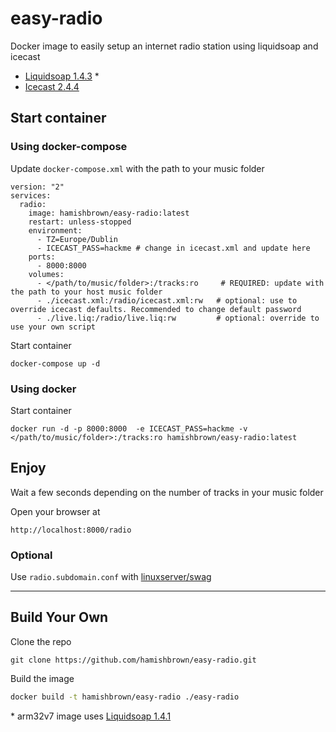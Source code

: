 # easy-radio
Docker image to easily setup an internet radio station using liquidsoap and icecast

- [Liquidsoap 1.4.3](https://www.liquidsoap.info/doc-1.4.3/) *
- [Icecast 2.4.4](https://icecast.org/docs/icecast-2.4.1/)

## Start container
### Using **docker-compose**
Update `docker-compose.xml` with the path to your music folder
```
version: "2"
services:
  radio:
    image: hamishbrown/easy-radio:latest
    restart: unless-stopped
    environment: 
      - TZ=Europe/Dublin
      - ICECAST_PASS=hackme # change in icecast.xml and update here
    ports:
      - 8000:8000
    volumes:
      - </path/to/music/folder>:/tracks:ro     # REQUIRED: update with the path to your host music folder
      - ./icecast.xml:/radio/icecast.xml:rw   # optional: use to override icecast defaults. Recommended to change default password
      - ./live.liq:/radio/live.liq:rw         # optional: override to use your own script

```
Start container
```
docker-compose up -d
```
### Using **docker**
Start container
```
docker run -d -p 8000:8000  -e ICECAST_PASS=hackme -v </path/to/music/folder>:/tracks:ro hamishbrown/easy-radio:latest
```
## Enjoy
Wait a few seconds depending on the number of tracks in your music folder

Open your browser at
```
http://localhost:8000/radio
```
### Optional
Use `radio.subdomain.conf` with [linuxserver/swag](https://hub.docker.com/r/linuxserver/swag)

----------
## Build Your Own
Clone the repo
```
git clone https://github.com/hamishbrown/easy-radio.git
```
Build the image
```bash
docker build -t hamishbrown/easy-radio ./easy-radio
```

 \* arm32v7 image uses [Liquidsoap 1.4.1](https://www.liquidsoap.info/doc-1.4.1/)